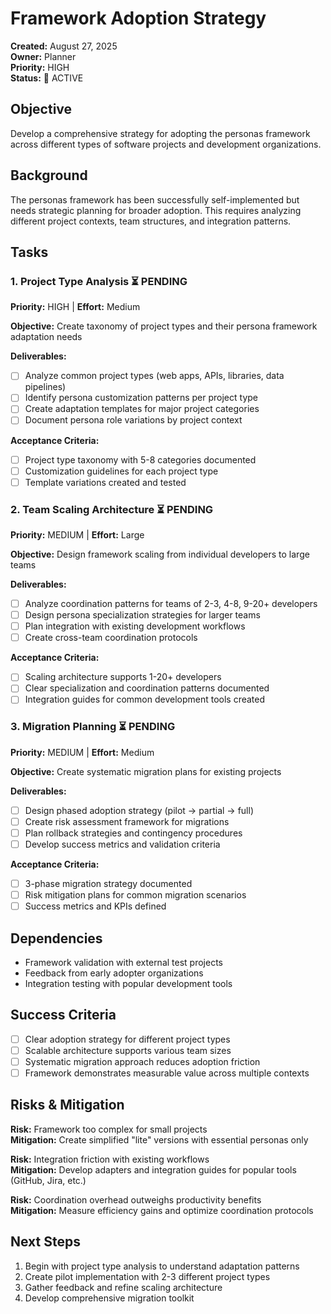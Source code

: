 # Framework Adoption Strategy

**Created:** August 27, 2025  
**Owner:** Planner  
**Priority:** HIGH  
**Status:** 🔄 ACTIVE

## Objective

Develop a comprehensive strategy for adopting the personas framework across different types of software projects and development organizations.

## Background

The personas framework has been successfully self-implemented but needs strategic planning for broader adoption. This requires analyzing different project contexts, team structures, and integration patterns.

## Tasks

### 1. Project Type Analysis ⏳ PENDING

**Priority:** HIGH | **Effort:** Medium

**Objective:** Create taxonomy of project types and their persona framework adaptation needs

**Deliverables:**

- [ ] Analyze common project types (web apps, APIs, libraries, data pipelines)
- [ ] Identify persona customization patterns per project type
- [ ] Create adaptation templates for major project categories
- [ ] Document persona role variations by project context

**Acceptance Criteria:**

- [ ] Project type taxonomy with 5-8 categories documented
- [ ] Customization guidelines for each project type
- [ ] Template variations created and tested

### 2. Team Scaling Architecture ⏳ PENDING

**Priority:** MEDIUM | **Effort:** Large

**Objective:** Design framework scaling from individual developers to large teams

**Deliverables:**

- [ ] Analyze coordination patterns for teams of 2-3, 4-8, 9-20+ developers  
- [ ] Design persona specialization strategies for larger teams
- [ ] Plan integration with existing development workflows
- [ ] Create cross-team coordination protocols

**Acceptance Criteria:**

- [ ] Scaling architecture supports 1-20+ developers
- [ ] Clear specialization and coordination patterns documented
- [ ] Integration guides for common development tools created

### 3. Migration Planning ⏳ PENDING

**Priority:** MEDIUM | **Effort:** Medium

**Objective:** Create systematic migration plans for existing projects

**Deliverables:**

- [ ] Design phased adoption strategy (pilot → partial → full)
- [ ] Create risk assessment framework for migrations
- [ ] Plan rollback strategies and contingency procedures
- [ ] Develop success metrics and validation criteria

**Acceptance Criteria:**

- [ ] 3-phase migration strategy documented
- [ ] Risk mitigation plans for common migration scenarios
- [ ] Success metrics and KPIs defined

## Dependencies

- Framework validation with external test projects
- Feedback from early adopter organizations
- Integration testing with popular development tools

## Success Criteria

- [ ] Clear adoption strategy for different project types
- [ ] Scalable architecture supports various team sizes
- [ ] Systematic migration approach reduces adoption friction
- [ ] Framework demonstrates measurable value across multiple contexts

## Risks & Mitigation

**Risk:** Framework too complex for small projects  
**Mitigation:** Create simplified "lite" versions with essential personas only

**Risk:** Integration friction with existing workflows  
**Mitigation:** Develop adapters and integration guides for popular tools (GitHub, Jira, etc.)

**Risk:** Coordination overhead outweighs productivity benefits  
**Mitigation:** Measure efficiency gains and optimize coordination protocols

## Next Steps

1. Begin with project type analysis to understand adaptation patterns
2. Create pilot implementation with 2-3 different project types
3. Gather feedback and refine scaling architecture
4. Develop comprehensive migration toolkit
